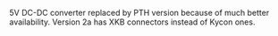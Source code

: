5V DC-DC converter replaced by PTH version because of much better availability.
Version 2a has XKB connectors instead of Kycon ones.

